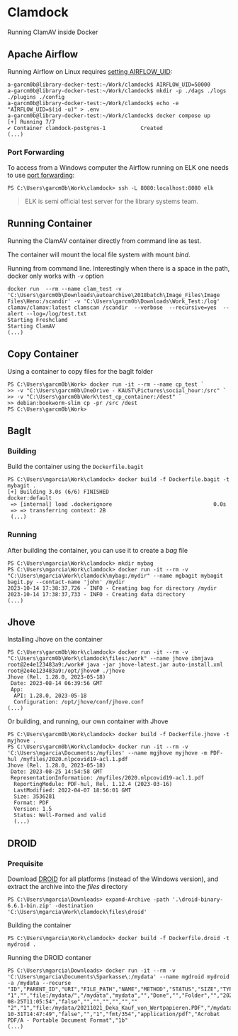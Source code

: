 # Clamdock

Running ClamAV inside Docker

## Apache Airflow

Running Airflow on Linux requires [setting AIRFLOW_UID](https://airflow.apache.org/docs/apache-airflow/stable/howto/docker-compose/index.html#setting-the-right-airflow-user):

```
a-garcm0b@library-docker-test:~/Work/clamdock$ AIRFLOW_UID=50000
a-garcm0b@library-docker-test:~/Work/clamdock$ mkdir -p ./dags ./logs ./plugins ./config
a-garcm0b@library-docker-test:~/Work/clamdock$ echo -e "AIRFLOW_UID=$(id -u)" > .env
a-garcm0b@library-docker-test:~/Work/clamdock$ docker compose up
[+] Running 7/7
✔ Container clamdock-postgres-1           Created
(...)
```

### Port Forwarding

To access from a Windows computer the Airflow running on ELK one needs to use [port forwarding](https://help.ubuntu.com/community/SSH/OpenSSH/PortForwarding):

```
PS C:\Users\garcm0b\Work\clamdock> ssh -L 8080:localhost:8080 elk
```

> ELK is semi official test server for the library systems team.

## Running Container

Running the ClamAV container directly from command line as test.

The container will mount the local file system with mount _bind_.

Running from command line. Interestingly when there is a space in the path, docker only works with `-v` option

```
docker run  --rm --name clam_test -v 'C:\Users\garcm0b\Downloads\autoarchive\2018batch\Image_Files\Image Files\Heno:/scandir' -v 'C:\Users\garcm0b\Downloads\Work_Test:/log' clamav/clamav:latest clamscan /scandir  --verbose  --recursive=yes  --alert --log=/log/test.txt
Starting Freshclamd
Starting ClamAV
(...)
```

## Copy Container

Using a container to copy files for the bagIt folder

```
PS C:\Users\garcm0b\Work> docker run -it --rm --name cp_test `
>> -v "C:\Users\garcm0b\OneDrive - KAUST\Pictures\social_hour:/src" `
>> -v "C:\Users\garcm0b\Work\test_cp_container:/dest" `
>> debian:bookworm-slim cp -pr /src /dest
PS C:\Users\garcm0b\Work>
```

## BagIt

### Building

Build the container using the `Dockerfile.bagit`

```
PS C:\Users\mgarcia\Work\clamdock> docker build -f Dockerfile.bagit -t mybagit .
[+] Building 3.0s (6/6) FINISHED
docker:default
 => [internal] load .dockerignore                                0.0s
 => => transferring context: 2B
 (...)
```

### Running

After building the container, you can use it to create a _bag_ file

```
PS C:\Users\mgarcia\Work\clamdock> mkdir mybag
PS C:\Users\mgarcia\Work\clamdock> docker run -it --rm -v "C:\Users\mgarcia\Work\clamdock\mybag:/mydir" --name mgbagit mybagit bagit.py --contact-name 'john' /mydir
2023-10-14 17:38:37,726 - INFO - Creating bag for directory /mydir
2023-10-14 17:38:37,733 - INFO - Creating data directory
(...)
```

## Jhove

Installing Jhove on the container

```
PS C:\Users\garcm0b\Work\clamdock> docker run -it --rm -v "C:\Users\garcm0b\Work\clamdock\files:/work" --name jhove ibmjava
root@2e4e123483a9:/work# java -jar jhove-latest.jar auto-install.xml
root@2e4e123483a9:/opt/jhove# ./jhove
Jhove (Rel. 1.28.0, 2023-05-18)
 Date: 2023-08-14 06:39:56 GMT
 App:
  API: 1.28.0, 2023-05-18
  Configuration: /opt/jhove/conf/jhove.conf
(...)
```

Or building, and running, our own container with Jhove

```
PS C:\Users\garcm0b\Work\clamdock> docker build -f Dockerfile.jhove -t myjhove .
PS C:\Users\garcm0b\Work\clamdock> docker run -it --rm -v 'C:\Users\mgarcia\Documents:/myfiles' --name mgjhove myjhove -m PDF-hul /myfiles/2020.nlpcovid19-acl.1.pdf
Jhove (Rel. 1.28.0, 2023-05-18)
 Date: 2023-08-25 14:54:58 GMT
 RepresentationInformation: /myfiles/2020.nlpcovid19-acl.1.pdf
  ReportingModule: PDF-hul, Rel. 1.12.4 (2023-03-16)
  LastModified: 2022-04-07 18:56:01 GMT
  Size: 3536281
  Format: PDF
  Version: 1.5
  Status: Well-Formed and valid
  (...)
```

## DROID

### Prequisite

Download [DROID](https://www.nationalarchives.gov.uk/information-management/manage-information/preserving-digital-records/droid/) for all platforms (instead of the Windows version), and extract the archive into the _files_ directory

```
PS C:\Users\mgarcia\Downloads> expand-Archive -path '.\droid-binary-6.6.1-bin.zip' -destination 'C:\Users\mgarcia\Work\clamdock\files\droid'
```

Building the container

```
PS C:\Users\mgarcia\Work\clamdock> docker build -f Dockerfile.droid -t mydroid .
```

Running the DROID contaner

```
PS C:\Users\mgarcia\Downloads> docker run -it --rm -v 'C:\Users\mgarcia\Documents\Sparkasse\:/mydata' --name mgdroid mydroid -a /mydata --recurse
"ID","PARENT_ID","URI","FILE_PATH","NAME","METHOD","STATUS","SIZE","TYPE","EXT","LAST_MODIFIED","EXTENSION_MISMATCH","HASH","FORMAT_COUNT","PUID","MIME_TYPE","FORMAT_NAME","FORMAT_VERSION"
"1","","file:/mydata/","/mydata","mydata","","Done","","Folder","","2023-08-25T11:05:54","false","","","","","",""
"2","1","file:/mydata/20211021_Deka_Kauf_von_Wertpapieren.PDF","/mydata/20211021_Deka_Kauf_von_Wertpapieren.PDF","20211021_Deka_Kauf_von_Wertpapieren.PDF","Signature","Done","83206","File","pdf","2021-10-31T14:47:49","false","","1","fmt/354","application/pdf","Acrobat PDF/A - Portable Document Format","1b"
(...)
```
